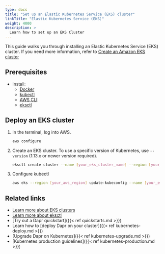 ```yaml
---
type: docs
title: "Set up an Elastic Kubernetes Service (EKS) cluster"
linkTitle: "Elastic Kubernetes Service (EKS)"
weight: 4000
description: >
  Learn how to set up an EKS Cluster
---
```


This guide walks you through installing an Elastic Kubernetes Service (EKS) cluster. If you need more information, refer to [Create an Amazon EKS cluster](https://docs.aws.amazon.com/eks/latest/userguide/create-cluster.html)

## Prerequisites

- Install:
   - [Docker](https://docs.docker.com/install/)
   - [kubectl](https://kubernetes.io/docs/tasks/tools/)
   - [AWS CLI](https://aws.amazon.com/cli/)
   - [eksctl](https://eksctl.io/)

## Deploy an EKS cluster

1. In the terminal, log into AWS.

   ```bash
   aws configure
   ```

1. Create an EKS cluster. To use a specific version of Kubernetes, use `--version` (1.13.x or newer version required).

   ```bash
   eksctl create cluster --name [your_eks_cluster_name] --region [your_aws_region] --node-type t3.medium --nodes 3 --nodes-min 2 --nodes-max 4 --managed
   ```

1. Configure kubectl

   ```bash
   aws eks --region [your_aws_region] update-kubeconfig --name [your_eks_cluster_name]
   ```

## Related links

- [Learn more about EKS clusters](https://docs.aws.amazon.com/eks/latest/userguide/clusters.html)
- [Learn more about eksctl](https://eksctl.io/getting-started/)
- [Try out a Dapr quickstart]({{< ref quickstarts.md >}})
- Learn how to [deploy Dapr on your cluster]({{< ref kubernetes-deploy.md >}})
- [Upgrade Dapr on Kubernetes]({{< ref kubernetes-upgrade.md >}})
- [Kubernetes production guidelines]({{< ref kubernetes-production.md >}})
